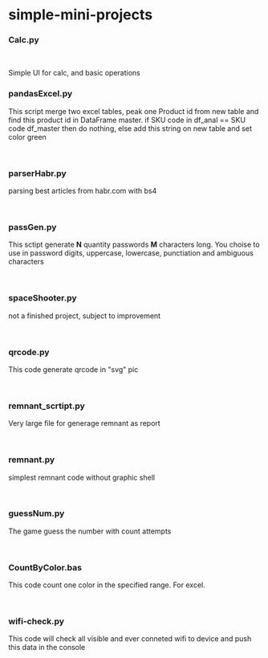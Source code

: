 # simple-mini-projects

<h3> Calc.py </h3><br>
<p> Simple UI for calc, and basic operations </p>
<h3> pandasExcel.py </h3>
<p> This script merge two excel tables, peak one Product id from new table and find this product id in DataFrame master. if SKU code in df_anal == SKU code df_master then do nothing, else add this string on new table and set color green </p><br>
<h3> parserHabr.py </h3>
<p> parsing best articles from habr.com  with bs4 </p><br>
<h3> passGen.py </h3>
<p> This sctipt generate <b>N</b> quantity passwords <b>M</b> characters long. You choise to use in password digits, uppercase, lowercase, punctiation and ambiguous characters </p><br>
<h3> spaceShooter.py </h3>
<p> not a finished project, subject to improvement</p> <br>
<h3> qrcode.py </h3>
<p> This code generate qrcode in "svg" pic </p> <br> 
<h3> remnant_scrtipt.py </h3>
<p> Very large file for generage remnant as report </p> <br>
<h3> remnant.py </h3>
<p> simplest remnant code without graphic shell </p> <br>
<h3> guessNum.py </h3>
<p> The game guess the number with count attempts </p> <br>
<h3> CountByColor.bas </h3>
<p> This code count one color in the specified range. For excel. </p> <br>
<h3> wifi-check.py </h3>
<p> This code will check all visible and ever conneted wifi to device and push this data in the console</p>
